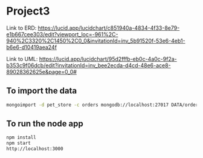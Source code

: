 # Project3

Link to ERD: https://lucid.app/lucidchart/c851940a-4834-4f33-8e79-e1b667cee303/edit?viewport_loc=-961%2C-940%2C3320%2C1450%2C0_0&invitationId=inv_5b91520f-53e6-4eb1-b6e6-d10419aea24f

Link to UML: https://lucid.app/lucidchart/95d2fffb-eb0c-4a0c-9f2a-b353c9f06dcb/edit?invitationId=inv_bee2ecda-d4cd-48e6-ace8-89028362625e&page=0_0#

## To import the data

```bash
mongoimport -d pet_store -c orders mongodb://localhost:27017 DATA/orders.json --jsonArray
```

## To run the node app

```bash
npm install
npm start
http://localhost:3000
```
